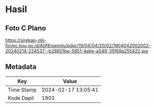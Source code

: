 # Hasil

## Foto C Plano

https://sirekap-obj-formc.kpu.go.id/8df8/pemilu/pdpr/19/04/04/20/02/1904042002002-20240214-224537--b28601be-5851-4abe-a549-35f69a255422.jpg


## Metadata

| Key        | Value               |
| ---------- | ------------------- |
| Time Stamp | 2024-02-17 13:05:41 |
| Kode Dapil | 1901                |



